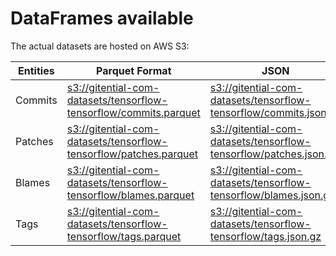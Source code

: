 # DataFrames available

The actual datasets are hosted on AWS S3:

Entities|Parquet Format|JSON
---|---|---
Commits|[s3://gitential-com-datasets/tensorflow-tensorflow/commits.parquet](https://s3.amazonaws.com/gitential-com-datasets/tensorflow-tensorflow/commits.parquet)|[s3://gitential-com-datasets/tensorflow-tensorflow/commits.json.gz](https://s3.amazonaws.com/gitential-com-datasets/tensorflow-tensorflow/commits.json.gz)
Patches|[s3://gitential-com-datasets/tensorflow-tensorflow/patches.parquet](https://s3.amazonaws.com/gitential-com-datasets/tensorflow-tensorflow/patches.parquet)|[s3://gitential-com-datasets/tensorflow-tensorflow/patches.json.gz](https://s3.amazonaws.com/gitential-com-datasets/tensorflow-tensorflow/patches.json.gz)
Blames|[s3://gitential-com-datasets/tensorflow-tensorflow/blames.parquet](https://s3.amazonaws.com/gitential-com-datasets/tensorflow-tensorflow/blames.parquet)|[s3://gitential-com-datasets/tensorflow-tensorflow/blames.json.gz](https://s3.amazonaws.com/gitential-com-datasets/tensorflow-tensorflow/blames.json.gz)
Tags|[s3://gitential-com-datasets/tensorflow-tensorflow/tags.parquet](https://s3.amazonaws.com/gitential-com-datasets/tensorflow-tensorflow/tags.parquet)|[s3://gitential-com-datasets/tensorflow-tensorflow/tags.json.gz](https://s3.amazonaws.com/gitential-com-datasets/tensorflow-tensorflow/tags.json.gz)
